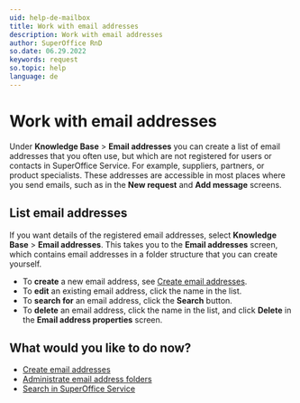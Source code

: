 ```yaml
---
uid: help-de-mailbox
title: Work with email addresses
description: Work with email addresses
author: SuperOffice RnD
so.date: 06.29.2022
keywords: request
so.topic: help
language: de
---
```


# Work with email addresses

Under **Knowledge Base** > **Email addresses** you can create a list of email addresses that you often use, but which are not registered for users or contacts in SuperOffice Service. For example, suppliers, partners, or product specialists. These addresses are accessible in most places where you send emails, such as in the **New request** and **Add message** screens.

## List email addresses

If you want details of the registered email addresses, select **Knowledge Base** > **Email addresses**. This takes you to the **Email addresses** screen, which contains email addresses in a folder structure that you can create yourself.

* To **create** a new email address, see [Create email addresses][2].
* To **edit** an existing email address, click the name in the list.
* To **search for** an email address, click the **Search** button.
* To **delete** an email address, click the name in the list, and click **Delete** in the **Email address properties** screen.

## What would you like to do now?

* [Create email addresses][2]
* [Administrate email address folders][3]
* [Search in SuperOffice Service][4]

<!-- Referenced links -->
[2]: add-email-address.md
[3]: manage-folders.md
[4]: ../../../../search-options/learn/in-service/index.md

<!-- Referenced images -->

